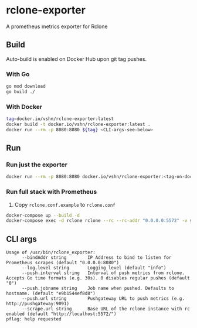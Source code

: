 # rclone-exporter

A prometheus metrics exporter for Rclone

## Build

Auto-build is enabled on Docker Hub upon git tag pushes.

### With Go

```bash
go mod download
go build ./
```

### With Docker

```bash
tag=docker.io/vshn/rclone-exporter:latest
docker build -t docker.io/vshn/rclone-exporter:latest .
docker run --rm -p 8080:8080 ${tag} <CLI-args-see-below>
```

## Run

### Run just the exporter

```bash
docker run --rm -p 8080:8080 docker.io/vshn/rclone-exporter:<tag-on-docker-hub> <CLI-args-see-below>
```

### Run full stack with Prometheus

1. Copy `rclone.conf.example` to `rclone.conf`

```bash
docker-compose up --build -d
docker-compose exec -d rclone rclone --rc --rc-addr "0.0.0.0:5572" -v sync source:bucket target:bucket
```

## CLI args

```console
Usage of /usr/bin/rclone_exporter:
      --bindAddr string        IP Address to bind to listen for Prometheus scrapes (default "0.0.0.0:8080")
      --log.level string       Logging level (default "info")
      --push.interval string   Interval of push metrics from rclone. Accepts Go time formats (e.g. 30s). 0 disables regular pushes (default "0")
      --push.jobname string    Job name when pushed. Defaults to hostname. (default "e9b1544ef8d8")
      --push.url string        Pushgateway URL to push metrics (e.g. http://pushgateway:9091)
      --scrape.url string      Base URL of the rclone instance with rc enabled (default "http://localhost:5572/")
pflag: help requested
```
